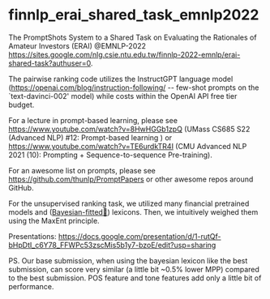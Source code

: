 # finnlp_erai_shared_task_emnlp2022
The PromptShots System to a Shared Task on Evaluating the Rationales of Amateur Investors (ERAI) @EMNLP-2022 https://sites.google.com/nlg.csie.ntu.edu.tw/finnlp-2022-emnlp/erai-shared-task?authuser=0.

The pairwise ranking code utilizes the InstructGPT language model (https://openai.com/blog/instruction-following/ -- few-shot prompts on the `text-davinci-002' model) while costs within the OpenAI API free tier budget.

For a lecture in prompt-based learning, please see https://www.youtube.com/watch?v=8HwHGGb1zpQ (UMass CS685 S22 (Advanced NLP) #12: Prompt-based learning
) or https://www.youtube.com/watch?v=TE6urdkTR4I (CMU Advanced NLP 2021 (10): Prompting + Sequence-to-sequence Pre-training). 

For an awesome list on prompts, please see https://github.com/thunlp/PromptPapers or other awesome repos around GitHub.

For the unsupervised ranking task, we utilized many financial pretrained models and (<a href="https://github.com/perathambkk/probabilistic-lexicon-classification/tree/4b4dc37ca16923bc57d7de9f81e19e9850f0d9d8">Bayesian-fitted🍴</a>) lexicons. Then, we intuitively weighed them using the MaxEnt principle. 

Presentations: https://docs.google.com/presentation/d/1-rutQf-bHpDtI_c6Y78_FFWPc53zscMis5b1y7-bzoE/edit?usp=sharing

PS. Our base submission, when using the bayesian lexicon like the best submission, can score very similar (a little bit ~0.5% lower MPP) compared to the best submission. POS feature and tone features add only a little bit of performance.
